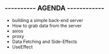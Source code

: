 ## ---------- AGENDA ------------

- building a simple back-end server
- How to grab data from the server
- axios
- proxy
- Data Fetching and Side-Effects
- UseEffect